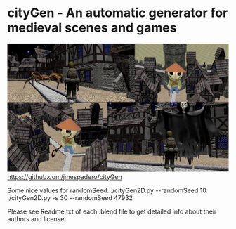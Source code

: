 
# cityGen - An automatic generator for medieval scenes and games

![](demos/cityGameDemo.jpg)
<https://github.com/jmespadero/cityGen>

Some nice values for randomSeed:
./cityGen2D.py  --randomSeed 10
./cityGen2D.py -s 30 --randomSeed 47932

Please see Readme.txt of each .blend file to get detailed
info about their authors and license.
